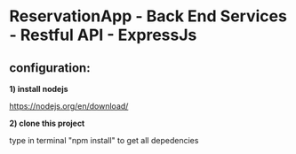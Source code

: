 # **ReservationApp - Back End Services - Restful API - ExpressJs**


## **configuration:**



  **1) install nodejs**       
  
  https://nodejs.org/en/download/
	
	
	
  **2) clone this project**
	
  type in terminal "npm install"         to get all depedencies
